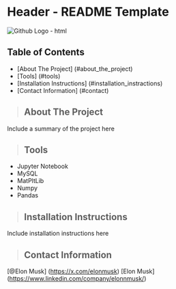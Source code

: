 # Header - README Template

<img src="https://github.githubassets.com/images/modules/logos_page/octocat.png" alt="Github Logo - html" title="Github Logo - html">

## Table of Contents
* [About The Project] (#about_the_project)
* [Tools] (#tools)
* [Installation Instructions] (#installation_instractions)
* [Contact Information] (#contact)

<a class="anchor" id="about_the_project"></a>
>## About The Project
Include a summary of the project here

<a class="anchor" id="tools"></a>
>## Tools
<ul>
    <li>Jupyter Notebook</li>
    <li>MySQL</li>
    <li>MatPltLib</>
    <li>Numpy</li>
    <li>Pandas</li>
</ul>

<a class="anchor" id="installation_instructions"></a>
>## Installation Instructions
Include installation instructions here

<a class="anchor" id="contact"></a>
>## Contact Information
[@Elon Musk] (https://x.com/elonmusk)
[Elon Musk] (https://www.linkedin.com/company/elonnmusk/)


